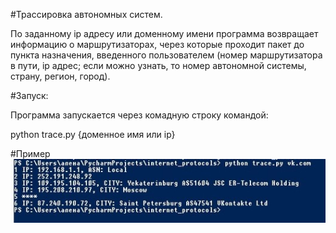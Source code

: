 #Трассировка автономных систем.

По заданному ip адресу или доменному имени программа возвращает информацию о
маршрутизаторах, через которые проходит пакет до пункта назначения, введенного
пользователем (номер маршрутизатора в пути, ip адрес; если можно узнать, то номер автономной системы, страну, регион, город).


#Запуск:

Программа запускается через комадную строку командой:

python trace.py {доменное имя или ip}

#Пример
![traceroute.jpg](traceroute.jpg)